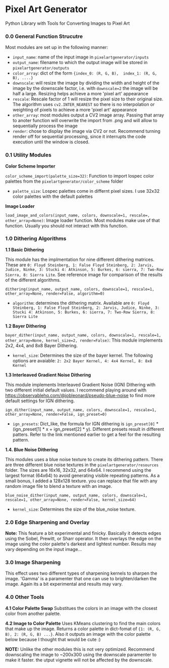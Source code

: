 # Pixel Art Generator
Python Library with Tools for Converting Images to Pixel Art


### 0.0 General Function Strucutre 

Most modules are set up in the following manner:

- `input_name`: name of the input image in `pixelartgenerator/inputs`
- `output_name`: filename to which the output image will be stored in `pixelartgenerator/outputs`
- `color_array`: dict of the form `{index_0: (R, G, B),  index_1: (R, G, B), ....}`
- `downscale`: will resize the image by dividing the width and height of the image by the downscale factor, i.e. with `downscale=2` the image will be half a large. Resizing helps achieve a more 'pixel art' appearance
- `rescale`: Rescale factor of 1 will resize the pixel size to their original size. The algorithm uses `cv2.INTER_NEAREST` so there is no interpolation or weighting of pixels to achieve a more 'pixel art' appearance
- `other_array`: most modules output a CV2 image array. Passing that array to anoter function will overwrite the import from .png and will allow to sequentially process the image
- `render`: chose to display the image via CV2 or not. Recommend turning render off for sequential processing, since it interrupts the code execution until the window is closed. 

### 0.1 Utility Modules 

**Color Scheme Importer**

`color_scheme_import(palette_size=32)`: Function to import lospec color palettes from the `pixelartgenerator/color_scheme` folder
- `palette_size`: Lospec palettes come in differnt pixel sizes. I use 32x32 color palettes with the default palettes


**Image Loader**

`load_image_and_colors(input_name, colors, downscale=1, rescale=, other_array=None)`: Image loader function. Most modules make use of that function. Usually you should not interact with this function. 



### 1.0 Dithering Algorithms 

**1.1 Basic Dithering**

This module has the implmentation for nine different dithering matrices. These are `0: Floyd Steinberg, 1: False Floyd Steinberg, 2: Jarvis, Judice, Ninke, 3: Stucki 4: Atkinson, 5: Burkes, 6: sierra, 7: Two-Row Sierra, 8: Sierra Lite`. See reference image for comparison of the results of the different algorithms. 

`dithering(input_name, output_name, colors, downscale=1, rescale=1, other_array=None, render=False, algorithm=0)`
- `algorithm`: determines the dithering matrix. Available are `0: Floyd Steinberg, 1: False Floyd Steinberg, 2: Jarvis, Judice, Ninke, 3: Stucki 4: Atkinson, 5: Burkes, 6: sierra, 7: Two-Row Sierra, 8: Sierra Lite`

**1.2 Bayer Dithering** 

`bayer_dither(input_name, output_name, colors, downscale=1, rescale=1, other_array=None, kernel_size=2, render=False)`: This module implements 2x2, 4x4, and 8x8 Bayer Dithering. 
- `kernel_size`: Determines the size of the bayer kernel. The following options are avaiable: `2: 2x2 Bayer Kernel, 4: 4x4 Kernel, 8: 8x8 Kernel`

**1.3 Interleaved Gradient Noise Dithering** 

This module implements Interleaved Gradient Noise (IGN) Dithering with two different initial default values. I recommend playing around with https://observablehq.com/@jobleonard/pseudo-blue-noise to find more default settings for IGN dithering. 

`ign_dither(input_name, output_name, colors, downscale=1, rescale=1, other_array=None, render=False, ign_preset=0)`
- `ign_presets`: Dict_like, the formula for IGN dithering is `ign_preset[0]` * (ign_preset[1] * x + ign_preset[2] * y). Different presets result in different patters. Refer to the link mentioned earlier to get a feel for the resulting pattern. 

**1.4. Blue Noise Dithering**

This modules uses a blue noise texture to create its dithering pattern. There are three different blue noise textures in the `pixelartgenerator/resources` folder. The sizes are 16x16, 32x32, and 64x64. I recommend using the largest format (64x64) to avoid generating visible repeating patterns. As a small bonus, I added a 128x128 texture. you can replace that file with any random image file to blend a texture with an image.  

`blue_noise_dither(input_name, output_name, colors, downscale=1, rescale=1, other_array=None, render=False, kernel_size=64)`
- `kernel_size`: Determines the size of the blue_noise texture. 


### 2.0 Edge Sharpening and Overlay 

**Note:** This feature a bit experimental and finicky. Basically it detects edges using the Sobel, Prewitt, or Sharr operator. It then overlays the edge on the image using the color palette's darkest and lightest number. Results may vary depending on the input image...




### 3.0 Image Sharpening 

This effect uses two different types of sharpening kernels to sharpen the image. 'Gamma' is a paramenter that one can use to brighten/darken the image. Again its a bit experimental and results may vary. 



### 4.0 Other Tools

**4.1 Color Palette Swap**
Substitues the colors in an image with the closest color from another palette. 


**4.2 Image to Color Palette**
Uses KMeans clustering to find the main colors that make up the image. Returns a color palette in dict-fomat of `{1: (R, G, B), 2: (R, G, B) ...}`. Also it outputs an image with the color palette below because I thought that would be cute :) 

**NOTE:** Unlike the other modules this is not very optimized. Recommend downscaling the image to ~200x300 using the downscale paramenter to make it faster. the utput vignette will not be affected by the downscale. 





